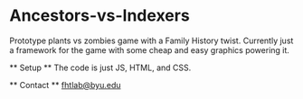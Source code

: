 # Ancestors-vs-Indexers
Prototype plants vs zombies game with a Family History twist.
Currently just a framework for the game with some cheap and easy graphics powering it.

** Setup **
The code is just JS, HTML, and CSS.

** Contact **
fhtlab@byu.edu
